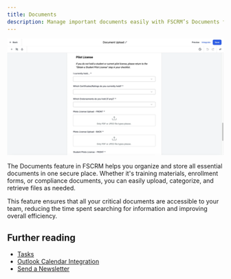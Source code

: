 ```yaml
---
title: Documents
description: Manage important documents easily with FSCRM’s Documents feature.
---
```


![Documents](/public/features/fscrm-documents-feature.webp)

The Documents feature in FSCRM helps you organize and store all essential documents in one secure place. Whether it's training materials, enrollment forms, or compliance documents, you can easily upload, categorize, and retrieve files as needed.

This feature ensures that all your critical documents are accessible to your team, reducing the time spent searching for information and improving overall efficiency.

## Further reading

- [Tasks](/features/tasks)
- [Outlook Calendar Integration](/integrations/outlook-calendar)
- [Send a Newsletter](/guides/send-newsletter)
